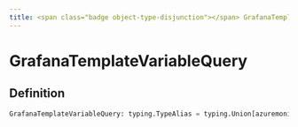 ```yaml
---
title: <span class="badge object-type-disjunction"></span> GrafanaTemplateVariableQuery
---
```

# <span class="badge object-type-disjunction"></span> GrafanaTemplateVariableQuery

## Definition

```python
GrafanaTemplateVariableQuery: typing.TypeAlias = typing.Union[azuremonitor.AppInsightsMetricNameQuery, azuremonitor.AppInsightsGroupByQuery, azuremonitor.SubscriptionsQuery, azuremonitor.ResourceGroupsQuery, azuremonitor.ResourceNamesQuery, azuremonitor.MetricNamespaceQuery, azuremonitor.MetricDefinitionsQuery, azuremonitor.MetricNamesQuery, azuremonitor.WorkspacesQuery, azuremonitor.UnknownQuery]
```
